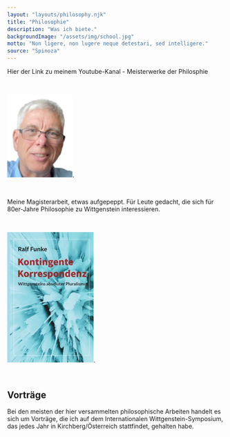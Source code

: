```yaml
---
layout: "layouts/philosophy.njk"
title: "Philosophie"
description: "Was ich biete."
backgroundImage: "/assets/img/school.jpg"
motto: "Non ligere, non lugere neque detestari, sed intelligere."
source: "Spinoza"
---
```


Hier der Link zu meinem Youtube-Kanal - Meisterwerke der Philosphie

<br/>

[<img  src="/assets/img/PortraitYT.png" alt="rfimage" width="30%" height="30%"/>](https://www.youtube.com/channel/UCVryJa53qRbh3YiiT3Of2lw).

<br/>

Meine Magisterarbeit, etwas aufgepeppt. Für Leute gedacht, die sich für 80er-Jahre Philosophie zu Wittgenstein interessieren.

<br/>

[<img  src="/assets/img/kk.jpg" alt="bookcover">](https://www.epubli.com/shop/kontingente-korrespondenz-9783754930083).

<br/>



## Vorträge

Bei den meisten der hier versammelten philosophische Arbeiten handelt es sich um Vorträge, die ich auf dem Internationalen Wittgenstein-Symposium, das jedes Jahr in Kirchberg/Österreich stattfindet, gehalten habe.


<br/>






